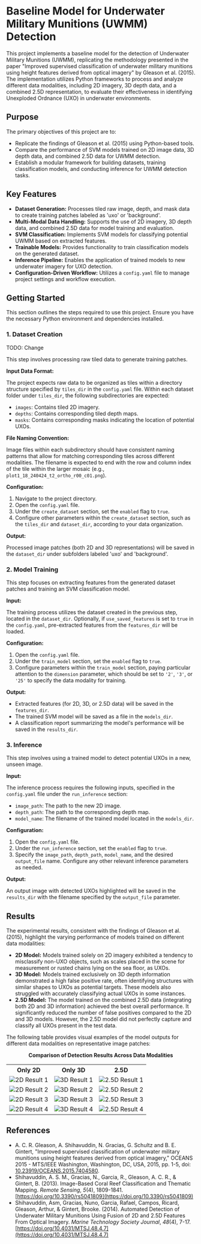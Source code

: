 # Baseline Model for Underwater Military Munitions (UWMM) Detection

This project implements a baseline model for the detection of Underwater Military Munitions (UWMM), replicating the methodology presented in the paper "Improved supervised classification of underwater military munitions using height features derived from optical imagery" by Gleason et al. (2015). The implementation utilizes Python frameworks to process and analyze different data modalities, including 2D imagery, 3D depth data, and a combined 2.5D representation, to evaluate their effectiveness in identifying Unexploded Ordnance (UXO) in underwater environments.

## Purpose

The primary objectives of this project are to:

* Replicate the findings of Gleason et al. (2015) using Python-based tools.
* Compare the performance of SVM models trained on 2D image data, 3D depth data, and combined 2.5D data for UWMM detection.
* Establish a modular framework for building datasets, training classification models, and conducting inference for UWMM detection tasks.

## Key Features

* **Dataset Generation:** Processes tiled raw image, depth, and mask data to create training patches labeled as 'uxo' or 'background'.
* **Multi-Modal Data Handling:** Supports the use of 2D imagery, 3D depth data, and combined 2.5D data for model training and evaluation.
* **SVM Classification:** Implements SVM models for classifying potential UWMM based on extracted features.
* **Trainable Models:** Provides functionality to train classification models on the generated dataset.
* **Inference Pipeline:** Enables the application of trained models to new underwater imagery for UXO detection.
* **Configuration-Driven Workflow:** Utilizes a `config.yaml` file to manage project settings and workflow execution.

## Getting Started

This section outlines the steps required to use this project. Ensure you have the necessary Python environment and dependencies installed.

### 1. Dataset Creation

TODO: Change

This step involves processing raw tiled data to generate training patches.

**Input Data Format:**

The project expects raw data to be organized as tiles within a directory structure specified by `tiles_dir` in the `config.yaml` file. Within each dataset folder under `tiles_dir`, the following subdirectories are expected:

* `images`: Contains tiled 2D imagery.
* `depths`: Contains corresponding tiled depth maps.
* `masks`: Contains corresponding masks indicating the location of potential UXOs.

**File Naming Convention:**

Image files within each subdirectory should have consistent naming patterns that allow for matching corresponding tiles across different modalities. The filename is expected to end with the row and column index of the tile within the larger mosaic (e.g., `plot1_18_240424_t2_ortho_r00_c01.png`).

**Configuration:**

1.  Navigate to the project directory.
2.  Open the `config.yaml` file.
3.  Under the `create_dataset` section, set the `enabled` flag to `true`.
4.  Configure other parameters within the `create_dataset` section, such as the `tiles_dir` and `dataset_dir`, according to your data organization.

**Output:**

Processed image patches (both 2D and 3D representations) will be saved in the `dataset_dir` under subfolders labeled 'uxo' and 'background'.

### 2. Model Training

This step focuses on extracting features from the generated dataset patches and training an SVM classification model.

**Input:**

The training process utilizes the dataset created in the previous step, located in the `dataset_dir`. Optionally, if `use_saved_features` is set to `true` in the `config.yaml`, pre-extracted features from the `features_dir` will be loaded.

**Configuration:**

1.  Open the `config.yaml` file.
2.  Under the `train_model` section, set the `enabled` flag to `true`.
3.  Configure parameters within the `train_model` section, paying particular attention to the `dimension` parameter, which should be set to `'2'`, `'3'`, or `'25'` to specify the data modality for training.

**Output:**

* Extracted features (for 2D, 3D, or 2.5D data) will be saved in the `features_dir`.
* The trained SVM model will be saved as a file in the `models_dir`.
* A classification report summarizing the model's performance will be saved in the `results_dir`.

### 3. Inference

This step involves using a trained model to detect potential UXOs in a new, unseen image.

**Input:**

The inference process requires the following inputs, specified in the `config.yaml` file under the `run_inference` section:

* `image_path`: The path to the new 2D image.
* `depth_path`: The path to the corresponding depth map.
* `model_name`: The filename of the trained model located in the `models_dir`.

**Configuration:**

1.  Open the `config.yaml` file.
2.  Under the `run_inference` section, set the `enabled` flag to `true`.
3.  Specify the `image_path`, `depth_path`, `model_name`, and the desired `output_file` name. Configure any other relevant inference parameters as needed.

**Output:**

An output image with detected UXOs highlighted will be saved in the `results_dir` with the filename specified by the `output_file` parameter.

## Results

The experimental results, consistent with the findings of Gleason et al. (2015), highlight the varying performance of models trained on different data modalities:

* **2D Model:** Models trained solely on 2D imagery exhibited a tendency to misclassify non-UXO objects, such as scales placed in the scene for measurement or rusted chains lying on the sea floor, as UXOs.
* **3D Model:** Models trained exclusively on 3D depth information demonstrated a high false positive rate, often identifying structures with similar shapes to UXOs as potential targets. These models also struggled with accurately classifying actual UXOs in some instances.
* **2.5D Model:** The model trained on the combined 2.5D data (integrating both 2D and 3D information) achieved the best overall performance. It significantly reduced the number of false positives compared to the 2D and 3D models. However, the 2.5D model did not perfectly capture and classify all UXOs present in the test data.

The following table provides visual examples of the model outputs for different data modalities on representative image patches:

<p align="center">
  <strong>Comparison of Detection Results Across Data Modalities</strong>
</p>
<table style="width:100%; text-align: center;">
  <tr>
    <th style="text-align: center;">Only 2D</th>
    <th style="text-align: center;">Only 3D</th>
    <th style="text-align: center;">2.5D</th>
  </tr>
  <tr>
    <td><img src="assets/2D_plot1_r02_c05.png" alt="2D Result 1"></td>
    <td><img src="assets/3D_plot1_r02_c05.png" alt="3D Result 1"></td>
    <td><img src="assets/25D_plot1_r02_c05.png" alt="2.5D Result 1"></td>
  </tr>
 <tr>
    <td><img src="assets/2D_plot1_r03_c03.png" alt="2D Result 2"></td>
    <td><img src="assets/3D_plot1_r03_c03.png" alt="3D Result 2"></td>
    <td><img src="assets/25D_plot1_r03_c03.png" alt="2.5D Result 2"></td>
  </tr>
  <tr>
    <td><img src="assets/2D_plot3_r03_c05.png" alt="2D Result 3"></td>
    <td><img src="assets/3D_plot3_r03_c05.png" alt="3D Result 3"></td>
    <td><img src="assets/25D_plot3_r03_c05.png" alt="2.5D Result 3"></td>
  </tr>
  <tr>
    <td><img src="assets/2D_plot3_r04_c04.png" alt="2D Result 4"></td>
    <td><img src="assets/3D_plot3_r04_c04.png" alt="3D Result 4"></td>
    <td><img src="assets/25D_plot3_r04_c04.png" alt="2.5D Result 4"></td>
  </tr>
</table>

## References

* A. C. R. Gleason, A. Shihavuddin, N. Gracias, G. Schultz and B. E. Gintert, "Improved supervised classification of underwater military munitions using height features derived from optical imagery," OCEANS 2015 - MTS/IEEE Washington, Washington, DC, USA, 2015, pp. 1-5, doi: [10.23919/OCEANS.2015.7404580](https://doi.org/10.23919/OCEANS.2015.7404580).
* Shihavuddin, A. S. M., Gracias, N., Garcia, R., Gleason, A. C. R., & Gintert, B. (2013). Image-Based Coral Reef Classification and Thematic Mapping. *Remote Sensing*, *5*(4), 1809-1841. [https://doi.org/10.3390/rs5041809](https://doi.org/10.3390/rs5041809)
* Shihavuddin, Asm, Gracias, Nuno, Garcia, Rafael, Campos, Ricard, Gleason, Arthur, & Gintert, Brooke. (2014). Automated Detection of Underwater Military Munitions Using Fusion of 2D and 2.5D Features From Optical Imagery. *Marine Technology Society Journal*, *48*(4), 7-17. [https://doi.org/10.4031/MTSJ.48.4.7](https://doi.org/10.4031/MTSJ.48.4.7)
